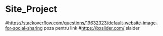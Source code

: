 # Site_Project
#https://stackoverflow.com/questions/19632323/default-website-image-for-social-sharing
  poza pentru link
#https://bxslider.com/
  slaider
